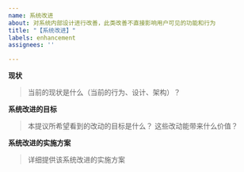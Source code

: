 ```yaml
---
name: 系统改进
about: 对系统内部设计进行改善，此类改善不直接影响用户可见的功能和行为
title: "【系统改进】"
labels: enhancement
assignees: ''

---
```


**现状**
> 当前的现状是什么（当前的行为、设计、架构）？

**系统改进的目标**
> 本提议所希望看到的改动的目标是什么？
> 这些改动能带来什么价值？

**系统改进的实施方案**
> 详细提供该系统改进的实施方案

